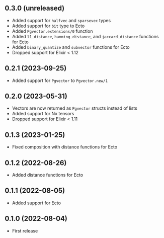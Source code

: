 ## 0.3.0 (unreleased)

- Added support for `halfvec` and `sparsevec` types
- Added support for `bit` type to Ecto
- Added `Pgvector.extensions/0` function
- Added `l1_distance`, `hamming_distance`, and `jaccard_distance` functions for Ecto
- Added `binary_quantize` and `subvector` functions for Ecto
- Dropped support for Elixir < 1.12

## 0.2.1 (2023-09-25)

- Added support for `Pgvector` to `Pgvector.new/1`

## 0.2.0 (2023-05-31)

- Vectors are now returned as `Pgvector` structs instead of lists
- Added support for Nx tensors
- Dropped support for Elixir < 1.11

## 0.1.3 (2023-01-25)

- Fixed composition with distance functions for Ecto

## 0.1.2 (2022-08-26)

- Added distance functions for Ecto

## 0.1.1 (2022-08-05)

- Added support for Ecto

## 0.1.0 (2022-08-04)

- First release
